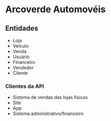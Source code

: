 # Arcoverde Automovéis

## Entidades

- Loja
- Veículo
- Venda
- Usuário
- Financeiro
- Vendedor
- Cliente

### Clientes da API

- Sistema de vendas das lojas físicas
- Site
- App
- Sistema administrativo/financeiro
